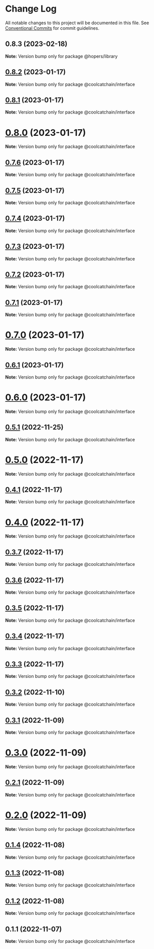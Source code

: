 # Change Log

All notable changes to this project will be documented in this file.
See [Conventional Commits](https://conventionalcommits.org) for commit guidelines.

## 0.8.3 (2023-02-18)

**Note:** Version bump only for package @hopers/library





## [0.8.2](https://github.com/DigitalKitchenLabs/interface/compare/v0.8.1...v0.8.2) (2023-01-17)

**Note:** Version bump only for package @coolcatchain/interface





## [0.8.1](https://github.com/DigitalKitchenLabs/interface/compare/v0.8.0...v0.8.1) (2023-01-17)

**Note:** Version bump only for package @coolcatchain/interface





# [0.8.0](https://github.com/DigitalKitchenLabs/interface/compare/v0.7.6...v0.8.0) (2023-01-17)

**Note:** Version bump only for package @coolcatchain/interface





## [0.7.6](https://github.com/DigitalKitchenLabs/interface/compare/v0.7.5...v0.7.6) (2023-01-17)

**Note:** Version bump only for package @coolcatchain/interface





## [0.7.5](https://github.com/DigitalKitchenLabs/interface/compare/v0.7.4...v0.7.5) (2023-01-17)

**Note:** Version bump only for package @coolcatchain/interface





## [0.7.4](https://github.com/DigitalKitchenLabs/interface/compare/v0.7.3...v0.7.4) (2023-01-17)

**Note:** Version bump only for package @coolcatchain/interface





## [0.7.3](https://github.com/DigitalKitchenLabs/interface/compare/v0.7.2...v0.7.3) (2023-01-17)

**Note:** Version bump only for package @coolcatchain/interface





## [0.7.2](https://github.com/DigitalKitchenLabs/interface/compare/v0.7.1...v0.7.2) (2023-01-17)

**Note:** Version bump only for package @coolcatchain/interface





## [0.7.1](https://github.com/DigitalKitchenLabs/interface/compare/v0.7.0...v0.7.1) (2023-01-17)

**Note:** Version bump only for package @coolcatchain/interface





# [0.7.0](https://github.com/DigitalKitchenLabs/interface/compare/v0.6.1...v0.7.0) (2023-01-17)

**Note:** Version bump only for package @coolcatchain/interface





## [0.6.1](https://github.com/DigitalKitchenLabs/interface/compare/v0.6.0...v0.6.1) (2023-01-17)

**Note:** Version bump only for package @coolcatchain/interface





# [0.6.0](https://github.com/DigitalKitchenLabs/interface/compare/v0.5.1...v0.6.0) (2023-01-17)

**Note:** Version bump only for package @coolcatchain/interface





## [0.5.1](https://github.com/DigitalKitchenLabs/interface/compare/v0.5.0...v0.5.1) (2022-11-25)

**Note:** Version bump only for package @coolcatchain/interface





# [0.5.0](https://github.com/DigitalKitchenLabs/interface/compare/v0.4.1...v0.5.0) (2022-11-17)

**Note:** Version bump only for package @coolcatchain/interface





## [0.4.1](https://github.com/DigitalKitchenLabs/interface/compare/v0.4.0...v0.4.1) (2022-11-17)

**Note:** Version bump only for package @coolcatchain/interface





# [0.4.0](https://github.com/DigitalKitchenLabs/interface/compare/v0.3.7...v0.4.0) (2022-11-17)

**Note:** Version bump only for package @coolcatchain/interface





## [0.3.7](https://github.com/DigitalKitchenLabs/interface/compare/v0.3.6...v0.3.7) (2022-11-17)

**Note:** Version bump only for package @coolcatchain/interface





## [0.3.6](https://github.com/DigitalKitchenLabs/interface/compare/v0.3.5...v0.3.6) (2022-11-17)

**Note:** Version bump only for package @coolcatchain/interface





## [0.3.5](https://github.com/DigitalKitchenLabs/interface/compare/v0.3.4...v0.3.5) (2022-11-17)

**Note:** Version bump only for package @coolcatchain/interface





## [0.3.4](https://github.com/DigitalKitchenLabs/interface/compare/v0.3.3...v0.3.4) (2022-11-17)

**Note:** Version bump only for package @coolcatchain/interface





## [0.3.3](https://github.com/DigitalKitchenLabs/interface/compare/v0.3.2...v0.3.3) (2022-11-17)

**Note:** Version bump only for package @coolcatchain/interface





## [0.3.2](https://github.com/DigitalKitchenLabs/interface/compare/v0.3.1...v0.3.2) (2022-11-10)

**Note:** Version bump only for package @coolcatchain/interface





## [0.3.1](https://github.com/DigitalKitchenLabs/interface/compare/v0.3.0...v0.3.1) (2022-11-09)

**Note:** Version bump only for package @coolcatchain/interface





# [0.3.0](https://github.com/DigitalKitchenLabs/interface/compare/v0.2.1...v0.3.0) (2022-11-09)

**Note:** Version bump only for package @coolcatchain/interface





## [0.2.1](https://github.com/DigitalKitchenLabs/interface/compare/v0.2.0...v0.2.1) (2022-11-09)

**Note:** Version bump only for package @coolcatchain/interface





# [0.2.0](https://github.com/DigitalKitchenLabs/interface/compare/v0.1.4...v0.2.0) (2022-11-09)

**Note:** Version bump only for package @coolcatchain/interface





## [0.1.4](https://github.com/DigitalKitchenLabs/interface/compare/v0.1.3...v0.1.4) (2022-11-08)

**Note:** Version bump only for package @coolcatchain/interface





## [0.1.3](https://github.com/DigitalKitchenLabs/interface/compare/v0.1.2...v0.1.3) (2022-11-08)

**Note:** Version bump only for package @coolcatchain/interface





## [0.1.2](https://github.com/DigitalKitchenLabs/interface/compare/v0.1.1...v0.1.2) (2022-11-08)

**Note:** Version bump only for package @coolcatchain/interface





## 0.1.1 (2022-11-07)

**Note:** Version bump only for package @coolcatchain/interface
